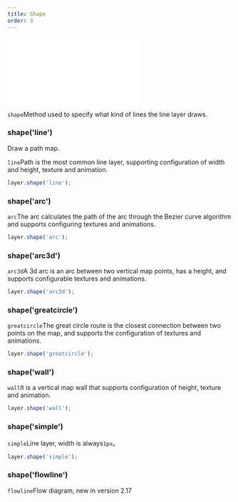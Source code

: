 ```yaml
---
title: Shape
order: 3
---
```


<embed src="@/docs/common/style.md"></embed>

`shape`Method used to specify what kind of lines the line layer draws.

### shape('line')

Draw a path map.

`line`Path is the most common line layer, supporting configuration of width and height, texture and animation.

```js
layer.shape('line');
```

### shape('arc')

`arc`The arc calculates the path of the arc through the Bezier curve algorithm and supports configuring textures and animations.

```js
layer.shape('arc');
```

### shape('arc3d')

`arc3d`A 3d arc is an arc between two vertical map points, has a height, and supports configurable textures and animations.

```js
layer.shape('arc3d');
```

### shape('greatcircle')

`greatcircle`The great circle route is the closest connection between two points on the map, and supports the configuration of textures and animations.

```js
layer.shape('greatcircle');
```

### shape('wall')

`wall`It is a vertical map wall that supports configuration of height, texture and animation.

```js
layer.shape('wall');
```

### shape('simple')

`simple`Line layer, width is always`1px`。

```js
layer.shape('simple');
```

### shape('flowline')

`flowline`Flow diagram, new in version 2.17
